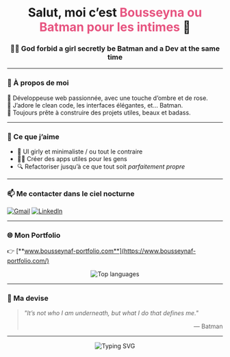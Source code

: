 <!-- bannière Batman stylée -->
<h1 align="center">Salut, moi c’est <span style="color:#e75480">Bousseyna ou Batman pour les intimes</span> 🦇</h1>
<h3 align="center">👩‍💻 God forbid a girl secretly be Batman and a Dev at the same time</h3>

---

### 💼 À propos de moi

🌸 Développeuse web passionnée, avec une touche d’ombre et de rose.  
🦇 J’adore le clean code, les interfaces élégantes, et… Batman.  
💌 Toujours prête à construire des projets utiles, beaux et badass.

---

### 🌈 Ce que j’aime

- 🧁 UI girly et minimaliste / ou tout le contraire
- 🦸‍♀️ Créer des apps utiles pour les gens
- 🔍 Refactoriser jusqu’à ce que tout soit *parfaitement propre*

---

### 📫 Me contacter dans le ciel nocturne

[![Gmail](https://img.shields.io/badge/-Email-e75480?style=flat&logo=gmail&logoColor=white)](mailto:bousseynapro@gmail.com)
[![LinkedIn](https://img.shields.io/badge/-LinkedIn-0e76a8?style=flat&logo=linkedin&logoColor=white)](https://www.linkedin.com/in/bousseyna-ferdjani-546a1a309/)

---

### 🌐 Mon Portfolio

👉 [**www.bousseynaf-portfolio.com**](https://www.bousseynaf-portfolio.com/)

<p align="center">
  <picture>
    <!-- Mode sombre -->
    <source media="(prefers-color-scheme: dark)"
            srcset="https://github-readme-stats.vercel.app/api/top-langs/?username=TON_USERNAME&layout=donut&langs_count=8&size_weight=0.5&count_weight=0.5&theme=github_dark&hide=jupyter%20notebook">
    <!-- Mode clair -->
    <source media="(prefers-color-scheme: light)"
            srcset="https://github-readme-stats.vercel.app/api/top-langs/?username=TON_USERNAME&layout=donut&langs_count=8&size_weight=0.5&count_weight=0.5&theme=default&hide=jupyter%20notebook">
    <img alt="Top languages" src="https://github-readme-stats.vercel.app/api/top-langs/?username=TON_USERNAME&layout=donut&langs_count=8&size_weight=0.5&count_weight=0.5">
  </picture>
</p>


---

### 🦇 Ma devise

> _"It’s not who I am underneath, but what I do that defines me."_  
> <div align="right">— Batman</div>

---

<!-- Signature girly -->
<p align="center">
  <img src="https://readme-typing-svg.demolab.com?font=Fira+Code&duration=2000&pause=1000&color=E75480&center=true&vCenter=true&width=435&lines=Merci+d'avoir+visiter+mon+profil+!;Feel+free+to+collaborate+%F0%9F%A4%9D" alt="Typing SVG" />
</p>
